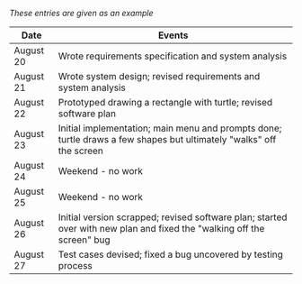 *These entries are given as an example*

| Date      | Events
|-----------|--------------------
| August 20 | Wrote requirements specification and system analysis
| August 21 | Wrote system design; revised requirements and system analysis
| August 22 | Prototyped drawing a rectangle with turtle; revised software plan
| August 23 | Initial implementation; main menu and prompts done; turtle draws a few shapes but ultimately "walks" off the screen
| August 24 | Weekend - no work
| August 25 | Weekend - no work
| August 26 | Initial version scrapped; revised software plan; started over with new plan and fixed the "walking off the screen" bug
| August 27 | Test cases devised; fixed a bug uncovered by testing process
